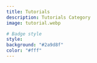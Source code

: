 ```yaml
---
title: Tutorials
description: Tutorials Category
image: tutorial.webp

# Badge style
style:
background: "#2a9d8f"
color: "#fff"
---
```

